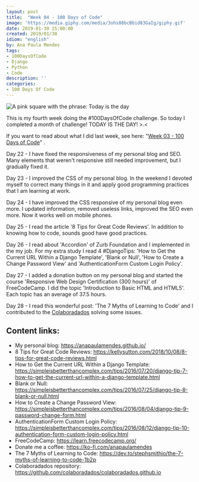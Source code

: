 ```yaml
---
layout: post
title:  "Week 04 - 100 Days of Code"
image: 'https://media.giphy.com/media/3ohs88bcBbid83GaIg/giphy.gif'
date: 2019-01-30 15:00:00
created: 2019/01/30
idiom: "english"
by: Ana Paula Mendes
tags:
- 100DaysOfCode
- Django
- Python
- Code
description: ''
categories:
- 100 Days Of Code
---
```


![A pink square with the phrase: Today is the day](https://media.giphy.com/media/3ohs88bcBbid83GaIg/giphy.gif)

This is my fourth week doing the #100DaysOfCode challenge. So today I completed a month of challenge! TODAY IS THE DAY! >.<

If you want to read about what I did last week, see here: "[Week 03 - 100 Days of Code](https://anapaulamendes.github.io/week-03-100-days-of-code/)" .

Day 22 - I have fixed the responsiveness of my personal blog and SEO. Many elements that weren't responsive still needed improvement, but I gradually fixed it.

Day 23 -  I improved the CSS of my personal blog. In the weekend I devoted myself to correct many things in it and apply good programming practices that I am learning at work.

Day 24 - I have improved the CSS responsive of my personal blog even more. I updated information, removed useless links, improved the SEO even more. Now it works well on mobile phones.

Day 25 - I read the article '8 Tips for Great Code Reviews'. In addition to knowing how to code, sounds good have good practices.

Day 26 - I read about 'Accordion' of Zurb Foundation and I implemented in the my job. For my extra study I read 4 #DjangoTips: 'How to Get the Current URL Within a Django Template', 'Blank or Null', 'How to Create a Change Password View' and 'AuthenticationForm Custom Login Policy'.

Day 27 - I added a donation button on my personal blog and started the course 'Responsive Web Design Certification (300 hours)' of
FreeCodeCamp. I did the topic 'Introduction to Basic HTML and HTML5'. Each topic has an average of 37.5 hours.

Day 28 - I read this wonderful post: 'The 7 Myths of Learning to Code' and I contributed to the [Colaboradados](https://colaboradados.github.io/) solving some issues.

## Content links:

- My personal blog: https://anapaulamendes.github.io/
- 8 Tips for Great Code Reviews: https://kellysutton.com/2018/10/08/8-tips-for-great-code-reviews.html
- How to Get the Current URL Within a Django Template: https://simpleisbetterthancomplex.com/tips/2016/07/20/django-tip-7-how-to-get-the-current-url-within-a-django-template.html
- Blank or Null: https://simpleisbetterthancomplex.com/tips/2016/07/25/django-tip-8-blank-or-null.html
- How to Create a Change Password View: https://simpleisbetterthancomplex.com/tips/2016/08/04/django-tip-9-password-change-form.html
- AuthenticationForm Custom Login Policy: https://simpleisbetterthancomplex.com/tips/2016/08/12/django-tip-10-authentication-form-custom-login-policy.html
- FreeCodeCamp: https://learn.freecodecamp.org/
- Donate me a coffee: https://ko-fi.com/anapaulamendes
- The 7 Myths of Learning to Code: https://dev.to/stephsmithio/the-7-myths-of-learning-to-code-1b2p
- Colaboradados repository: https://github.com/colaboradados/colaboradados.github.io
